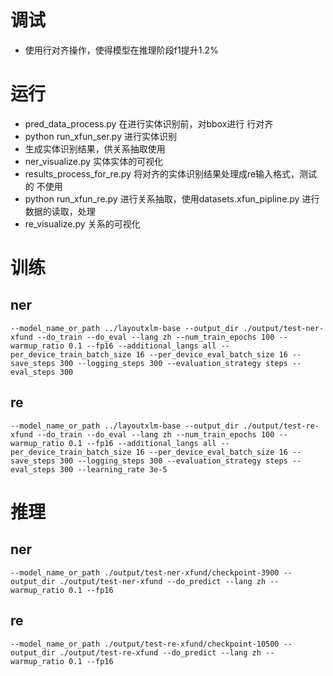
# 调试
- 使用行对齐操作，使得模型在推理阶段f1提升1.2%


# 运行
- pred_data_process.py 在进行实体识别前，对bbox进行 行对齐
- python run_xfun_ser.py 进行实体识别
- 生成实体识别结果，供关系抽取使用
- ner_visualize.py 实体实体的可视化
- results_process_for_re.py  将对齐的实体识别结果处理成re输入格式，测试的
不使用
- python run_xfun_re.py 进行关系抽取，使用datasets.xfun_pipline.py
进行数据的读取，处理
- re_visualize.py 关系的可视化


# 训练
## ner
`--model_name_or_path
../layoutxlm-base
--output_dir
./output/test-ner-xfund
--do_train
--do_eval
--lang
zh
--num_train_epochs
100
--warmup_ratio
0.1
--fp16
--additional_langs
all
--per_device_train_batch_size
16
--per_device_eval_batch_size
16
--save_steps
300
--logging_steps
300
--evaluation_strategy
steps
--eval_steps
300`

## re
`--model_name_or_path
../layoutxlm-base
--output_dir
./output/test-re-xfund
--do_train
--do_eval
--lang
zh
--num_train_epochs
100
--warmup_ratio
0.1
--fp16
--additional_langs
all
--per_device_train_batch_size
16
--per_device_eval_batch_size
16
--save_steps
300
--logging_steps
300
--evaluation_strategy
steps
--eval_steps
300
--learning_rate
3e-5`

# 推理
## ner
`--model_name_or_path
./output/test-ner-xfund/checkpoint-3900
--output_dir
./output/test-ner-xfund
--do_predict
--lang
zh
--warmup_ratio
0.1
--fp16`

## re
`--model_name_or_path
./output/test-re-xfund/checkpoint-10500
--output_dir
./output/test-re-xfund
--do_predict
--lang
zh
--warmup_ratio
0.1
--fp16`